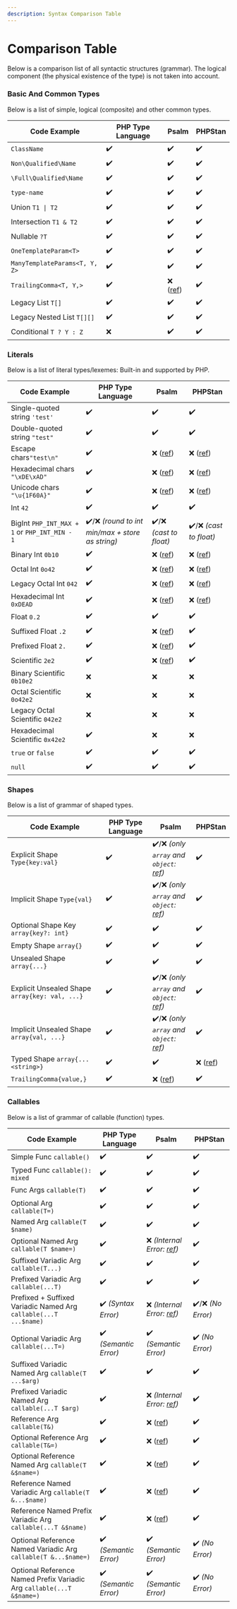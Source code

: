 ```yaml
---
description: Syntax Comparison Table
---
```


# Comparison Table

Below is a comparison list of all syntactic structures (grammar). The logical component (the physical existence of the type) is not taken into account.

### Basic And Common Types

Below is a list of simple, logical (composite) and other common types.

| Code Example                  | PHP Type Language | Psalm                                     | PHPStan |
| ----------------------------- | ----------------- | ----------------------------------------- | ------- |
| `ClassName`                   | ✔️                | ✔️                                        | ✔️      |
| `Non\Qualified\Name`          | ✔️                | ✔️                                        | ✔️      |
| `\Full\Qualified\Name`        | ✔️                | ✔️                                        | ✔️      |
| `type-name`                   | ✔️                | ✔️                                        | ✔️      |
| Union `T1 \| T2`              | ✔️                | ✔️                                        | ✔️      |
| Intersection `T1 & T2`        | ✔️                | ✔️                                        | ✔️      |
| Nullable `?T`                 | ✔️                | ✔️                                        | ✔️      |
| `OneTemplateParam<T>`         | ✔️                | ✔️                                        | ✔️      |
| `ManyTemplateParams<T, Y, Z>` | ✔️                | ✔️                                        | ✔️      |
| `TrailingComma<T, Y,>`        | ✔️                | ❌ ([ref](https://psalm.dev/r/866c32c49d)) | ✔️      |
| Legacy List `T[]`             | ✔️                | ✔️                                        | ✔️      |
| Legacy Nested List `T[][]`    | ✔️                | ✔️                                        | ✔️      |
| Conditional `T ? Y : Z`       | ❌                 | ✔️                                        | ✔️      |

### Literals

Below is a list of literal types/lexemes: Built-in and supported by PHP.

| Code Example                                  | PHP Type Language                               | Psalm                                     | PHPStan                                                               |
| --------------------------------------------- | ----------------------------------------------- | ----------------------------------------- | --------------------------------------------------------------------- |
| Single-quoted string `'test'`                 | ✔️                                              | ✔️                                        | ✔️                                                                    |
| Double-quoted string `"test"`                 | ✔️                                              | ✔️                                        | ✔️                                                                    |
| Escape chars`"test\n"`                        | ✔️                                              | ❌ ([ref](https://psalm.dev/r/a4763e39ea)) | ❌ ([ref](https://phpstan.org/r/ef392d41-f4e5-474c-8426-4ecdc583080a)) |
| Hexadecimal chars `"\xDE\xAD"`                | ✔️                                              | ❌ ([ref](https://psalm.dev/r/ce7cdf12ba)) | ❌ ([ref](https://phpstan.org/r/06c7f670-4db4-433b-b181-d3c8b7219980)) |
| Unicode chars `"\u{1F60A}"`                   | ✔️                                              | ❌ ([ref](https://psalm.dev/r/73412b8746)) | ❌ ([ref](https://phpstan.org/r/ebfdf3b6-e8e2-413d-adc5-a56ddd564bab)) |
| Int `42`                                      | ✔️                                              | ✔️                                        | ✔️                                                                    |
| BigInt `PHP_INT_MAX + 1` or `PHP_INT_MIN - 1` | ✔️/❌ _(round to int min/max + store as string)_ | ✔️/❌ _(cast to float)_                    | ✔️/❌ _(cast to float)_                                                |
| Binary Int `0b10`                             | ✔️                                              | ❌ ([ref](https://psalm.dev/r/75794af443)) | ❌ ([ref](https://phpstan.org/r/79283030-f55e-4eb1-8b6b-2bdbc4083d30)) |
| Octal Int `0o42`                              | ✔️                                              | ❌ ([ref](https://psalm.dev/r/8552461d46)) | ❌ ([ref](https://phpstan.org/r/362869d4-5b65-441c-8708-f9f32993b560)) |
| Legacy Octal Int `042`                        | ✔️                                              | ❌ ([ref](https://psalm.dev/r/e4ab56c714)) | ❌ ([ref](https://phpstan.org/r/20f18b17-94c8-403c-8ad7-14058eb8a0ef)) |
| Hexadecimal Int `0xDEAD`                      | ✔️                                              | ❌ ([ref](https://psalm.dev/r/60176a85f4)) | ❌ ([ref](https://phpstan.org/r/f9fcaaa6-384e-4d58-b38c-8a51f091abf8)) |
| Float `0.2`                                   | ✔️                                              | ✔️                                        | ✔️                                                                    |
| Suffixed Float `.2`                           | ✔️                                              | ❌ ([ref](https://psalm.dev/r/816ae7db23)) | ✔️                                                                    |
| Prefixed Float `2.`                           | ✔️                                              | ❌ ([ref](https://psalm.dev/r/053808f77b)) | ✔️                                                                    |
| Scientific `2e2`                              | ✔️                                              | ❌ ([ref](https://psalm.dev/r/fbd87ab0b6)) | ✔️                                                                    |
| Binary Scientific `0b10e2`                    | ❌                                               | ❌                                         | ❌                                                                     |
| Octal Scientific `0o42e2`                     | ❌                                               | ❌                                         | ❌                                                                     |
| Legacy Octal Scientific `042e2`               | ❌                                               | ❌                                         | ❌                                                                     |
| Hexadecimal Scientific `0x42e2`               | ✔️                                              | ❌                                         | ❌                                                                     |
| `true` or `false`                             | ✔️                                              | ✔️                                        | ✔️                                                                    |
| `null`                                        | ✔️                                              | ✔️                                        | ✔️                                                                    |

### Shapes

Below is a list of grammar of shaped types.

| Code Example                                   | PHP Type Language | Psalm                                                                         | PHPStan                                                               |
| ---------------------------------------------- | ----------------- | ----------------------------------------------------------------------------- | --------------------------------------------------------------------- |
| Explicit Shape `Type{key:val}`                 | ✔️                | ✔️/❌ _(only `array` and `object`:_ [_ref_](https://psalm.dev/r/4ec6feecc1)_)_ | ✔️                                                                    |
| Implicit Shape `Type{val}`                     | ✔️                | ✔️/❌ _(only `array` and `object`:_ [_ref_](https://psalm.dev/r/932713f109)_)_ | ✔️                                                                    |
| Optional Shape Key `array{key?: int}`          | ✔️                | ✔️                                                                            | ✔️                                                                    |
| Empty Shape `array{}`                          | ✔️                | ✔️                                                                            | ✔️                                                                    |
| Unsealed Shape `array{...}`                    | ✔️                | ✔️                                                                            | ✔️                                                                    |
| Explicit Unsealed Shape `array{key: val, ...}` | ✔️                | ✔️/❌ _(only `array` and `object`:_ [_ref_](https://psalm.dev/r/00688c401a)_)_ | ✔️                                                                    |
| Implicit Unsealed Shape `array{val, ...}`      | ✔️                | ✔️/❌ _(only `array` and `object`:_ [_ref_](https://psalm.dev/r/d346e9704b)_)_ | ✔️                                                                    |
| Typed Shape `array{...<string>}`               | ✔️                | ✔️                                                                            | ❌ ([ref](https://phpstan.org/r/401619e4-36a2-4c30-94eb-16c40a62c7ad)) |
| `TrailingComma{value,}`                        | ✔️                | ❌ ([ref](https://psalm.dev/r/d63771c22a))                                     | ✔️                                                                    |

### Callables

Below is a list of grammar of callable (function) types.

| Code Example                                                          | PHP Type Language     | Psalm                                                           | PHPStan           |
| --------------------------------------------------------------------- | --------------------- | --------------------------------------------------------------- | ----------------- |
| Simple Func `callable()`                                              | ✔️                    | ✔️                                                              | ✔️                |
| Typed Func `callable(): mixed`                                        | ✔️                    | ✔️                                                              | ✔️                |
| Func Args `callable(T)`                                               | ✔️                    | ✔️                                                              | ✔️                |
| Optional Arg `callable(T=)`                                           | ✔️                    | ✔️                                                              | ✔️                |
| Named Arg `callable(T $name)`                                         | ✔️                    | ✔️                                                              | ✔️                |
| Optional Named Arg `callable(T $name=)`                               | ✔️                    | ❌ _(Internal Error:_ [_ref_](https://psalm.dev/r/9ae58ed797)_)_ | ✔️                |
| Suffixed Variadic Arg `callable(T...)`                                | ✔️                    | ✔️                                                              | ✔️                |
| Prefixed Variadic Arg `callable(...T)`                                | ✔️                    | ✔️                                                              | ✔️                |
| Prefixed + Suffixed Variadic Named Arg `callable(...T ...$name)`      | ✔️ _(Syntax Error)_   | ❌ _(Internal Error:_ [_ref_](https://psalm.dev/r/4a6476fff6)_)_ | ✔️/❌ _(No Error)_ |
| Optional Variadic Arg `callable(...T=)`                               | ✔️ _(Semantic Error)_ | ✔️ _(Semantic Error)_                                           | ✔️ _(No Error)_   |
| Suffixed Variadic Named Arg `callable(T ...$arg)`                     | ✔️                    | ✔️                                                              | ✔️                |
| Prefixed Variadic Named Arg `callable(...T $arg)`                     | ✔️                    | ❌ _(Internal Error:_ [_ref_](https://psalm.dev/r/2dac434b3f)_)_ | ✔️                |
| Reference Arg `callable(T&)`                                          | ✔️                    | ❌ ([ref](https://psalm.dev/r/bb604c4219))                       | ✔️                |
| Optional Reference Arg `callable(T&=)`                                | ✔️                    | ❌ ([ref](https://psalm.dev/r/fc3041a846))                       | ✔️                |
| Optional Reference Named Arg `callable(T &$name=)`                    | ✔️                    | ❌ ([ref](https://psalm.dev/r/14dcf8634f))                       | ✔️                |
| Reference Named Variadic Arg `callable(T &...$name)`                  | ✔️                    | ❌ ([ref](https://psalm.dev/r/7a64356034))                       | ✔️                |
| Reference Named Prefix Variadic Arg `callable(...T &$name)`           | ✔️                    | ❌ ([ref](https://psalm.dev/r/bf7dcbc9b4))                       | ✔️                |
| Optional Reference Named Variadic Arg `callable(T &...$name=)`        | ✔️ _(Semantic Error)_ | ✔️ _(Semantic Error)_                                           | ✔️ _(No Error)_   |
| Optional Reference Named Prefix Variadic Arg `callable(...T &$name=)` | ✔️ _(Semantic Error)_ | ✔️ _(Semantic Error)_                                           | ✔️ _(No Error)_   |

